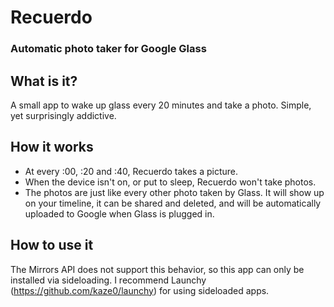 # Recuerdo
### Automatic photo taker for Google Glass

## What is it?
A small app to wake up glass every 20 minutes and take a photo. Simple, yet surprisingly addictive. 


## How it works
* At every :00, :20 and :40, Recuerdo takes a picture.
* When the device isn't on, or put to sleep, Recuerdo won't take photos.
* The photos are just like every other photo taken by Glass. It will show up on your timeline, it can be shared and deleted, and will be automatically uploaded to Google when Glass is plugged in.

## How to use it
The Mirrors API does not support this behavior, so this app can only be installed via sideloading. I recommend Launchy (https://github.com/kaze0/launchy) for using sideloaded apps.
